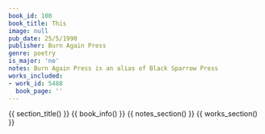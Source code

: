 ```yaml
---
book_id: 100
book_title: This
image: null
pub_date: 25/5/1990
publisher: Burn Again Press
genre: poetry
is_major: 'no'
notes: Burn Again Press is an alias of Black Sparrow Press
works_included:
- work_id: 5488
  book_page: ''
---
```


{{ section_title() }}
{{ book_info() }}
{{ notes_section() }}
{{ works_section() }}
